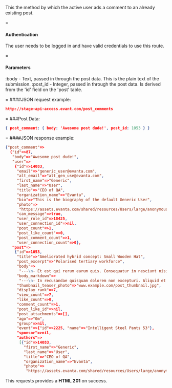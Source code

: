 <!-- --- title: POST /post_comments -->

This the method by which the active user ads a comment to an already existing post.

=
#### Authentication

The user needs to be logged in and have valid credentials to use this route.

=
#### Parameters

:body - Text, passed in through the post data. This is the plain text of the submission.
:post_id - Integer, passed in through the post data. Is derived from the 'id' field on the 'post' table.


=
####JSON request example:
```json
http://stage-api-access.evant.com/post_comments
```

=
###Post Data:
```json
{ post_comment: { body: 'Awesome post dude!', post_id: 1053 } }
```

=
####JSON response example:

```json
{"post_comment"=>
  {"id"=>87,
   "body"=>"Awesome post dude!",
   "user"=>
    {"id"=>14083,
     "email"=>"generic_user@evanta.com",
     "alt_email"=>"alt_gen_use@evanta.com",
     "first_name"=>"Generic",
     "last_name"=>"User",
     "title"=>"CEO of QA",
     "organization_name"=>"Evanta",
     "bio"=>"This is the biography of the default Generic User",
     "photo"=>
      "https://assets.evanta.com/shared/resources/Users/large/anonymous2.jpg",
     "can_message"=>true,
     "user_role_id"=>18425,
     "user_connection_id"=>nil,
     "post_count"=>1,
     "post_like_count"=>0,
     "post_comment_count"=>1,
     "user_connection_count"=>0},
   "post"=>
    {"id"=>1053,
     "title"=>"Ameliorated hybrid concept: Small Wooden Hat",
     "post_excerpt"=>"Polarised tertiary workforce",
     "body"=>
      "---\n- Et est qui rerum earum quis. Consequatur in nesciunt nisi consectetur. Aliquid nobis\n  voluptas repellendus unde laudantium quis nam.\n- Est aspernatur consequatur. Vel aut deserunt enim. Consequatur architecto temporibus\n  mollitia at. Aut labore facere mollitia qui odio veritatis. Consequatur omnis ut\n  harum.\n- Ducimus esse omnis perspiciatis qui iusto sit. Aut ut unde aperiam consequatur modi.\n  Deleniti pariatur voluptatem eveniet. Alias omnis provident tenetur ea omnis fugiat.\n  Architecto quo est eum non voluptatem voluptatem.\n- Est aut maiores dolor. Et rerum doloremque exercitationem voluptates. Velit eaque\n  quas velit sapiente enim ut eos. Voluptas nam aspernatur ratione id veritatis.\n- Aspernatur consequatur ut quaerat. Nisi voluptatem consequatur officia beatae voluptatem\n  qui fugit. Dolores mollitia commodi ea. Velit quam a odit esse doloribus sit exercitationem.\n  Voluptate quidem molestiae ab ex placeat voluptatum.\n",
     "body_markdown"=>
      "---\n- In recusandae quisquam dolorem non excepturi. Aliquid et voluptatibus. Totam ipsa\n  nesciunt ab aliquid numquam.\n- Nemo libero natus ab qui sit laboriosam voluptatibus. Ut voluptas facere nesciunt\n  non praesentium quae ad. Non voluptatibus fuga tempora molestiae distinctio tempore.\n- Sed iste accusamus ut veritatis. Commodi quia quibusdam repellat dolores. Consequatur\n  hic sit et pariatur voluptatibus velit dolorum.\n- Sint repellat sit exercitationem illo modi qui et. Sit et aperiam. Sit est ex.\n- Omnis dolorum eum ea facilis officiis placeat. Excepturi ducimus velit consectetur\n  amet est sit. Nobis perferendis magni consectetur aspernatur similique et. Et consequatur\n  in quibusdam.\n",
     "thumbnail_teaser_photo"=>"www.example.com/post_thumbnail.jpg",
     "display_rank"=>7,
     "view_count"=>7,
     "like_count"=>0,
     "comment_count"=>1,
     "post_like_id"=>nil,
     "post_attachments"=>[],
     "ago"=>"0m",
     "group"=>nil,
     "event"=>{"id"=>2225, "name"=>"Intelligent Steel Pants 53"},
     "sponsor"=>nil,
     "authors"=>
      [{"id"=>14083,
        "first_name"=>"Generic",
        "last_name"=>"User",
        "title"=>"CEO of QA",
        "organization_name"=>"Evanta",
        "photo"=>
         "https://assets.evanta.com/shared/resources/Users/large/anonymous2.jpg"}]}}}
```

This requests provides a <strong>HTML 201</strong> on success.